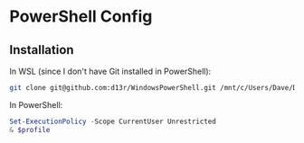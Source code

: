 # PowerShell Config

## Installation

In WSL (since I don't have Git installed in PowerShell):

```bash
git clone git@github.com:d13r/WindowsPowerShell.git /mnt/c/Users/Dave/Documents/WindowsPowerShell
```

In PowerShell:

```powershell
Set-ExecutionPolicy -Scope CurrentUser Unrestricted
& $profile
```
